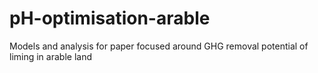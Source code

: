 # pH-optimisation-arable
Models and analysis for paper focused around GHG removal potential of liming in arable land
